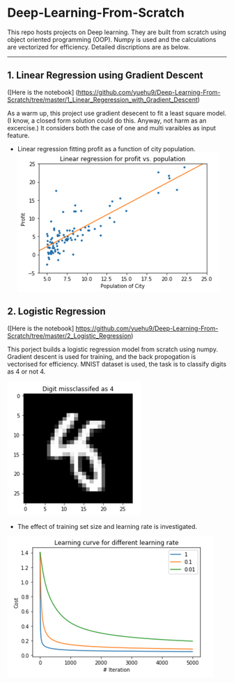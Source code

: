 # Deep-Learning-From-Scratch

This repo hosts projects on Deep learning. They are built from scratch using object oriented programming (OOP). Numpy is used and the calculations are vectorized for efficiency. Detailed discriptions are as below.

---
## 1. Linear Regression using Gradient Descent

([Here is the notebook] (https://github.com/yuehu9/Deep-Learning-From-Scratch/tree/master/1_Linear_Regeression_with_Gradient_Descent)

As a warm up, this project use gradient desecent to fit a least square model. (I know, a closed form solution could do this. Anyway, not harm as an excercise.) It considers both the case of one and multi varaibles as input feature. 

* Linear regression fitting profit as a function of city population.
![fit-curve](Readme_img/1_LS.png)

## 2. Logistic Regression

([Here is the notebook] https://github.com/yuehu9/Deep-Learning-From-Scratch/tree/master/2_Logistic_Regression)

This porject builds a logistic regression model from scratch using numpy. Gradient descent is used for training, and the back propogation is vectorised for efficiency. MNIST dataset is used, the task is to classify digits as 4 or not 4. 

 ![digit](Readme_img/2_digit.png)
 
 * The effect of training set size and learning rate is investigated.
 
 ![digit](Readme_img/2_rate.png)
